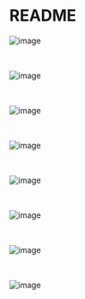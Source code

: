 # README

![image](https://user-images.githubusercontent.com/81099796/143767974-c8198109-8436-4822-8082-a59d93f1c075.png)

<br>

![image](https://user-images.githubusercontent.com/81099796/143767980-29ad956d-08dc-4c77-993c-0a876533229b.png)

<br>

![image](https://user-images.githubusercontent.com/81099796/143767981-403b491b-aafc-44da-884d-937f71eb82eb.png)

<br>

![image](https://user-images.githubusercontent.com/81099796/143767984-f7a81907-0cc6-4380-9ad6-130b8eb97eb1.png)

<br>

![image](https://user-images.githubusercontent.com/81099796/143767989-c08dddd5-ba1c-4f43-a482-3af765a91e07.png)

<br>

![image](https://user-images.githubusercontent.com/81099796/143767993-21a669fb-fbf8-4c9a-b50c-75d8aa6aaf95.png)

<br>

![image](https://user-images.githubusercontent.com/81099796/143767995-e8a063bc-ee54-4bed-91ae-ceaa136247f6.png)

<br>

![image](https://user-images.githubusercontent.com/81099796/143768022-941f8681-8505-4577-a5a3-5a02733abbe7.png)


